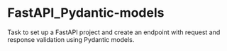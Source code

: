 # FastAPI_Pydantic-models
Task to set up a FastAPI project and create an endpoint with request and response validation using Pydantic models.
